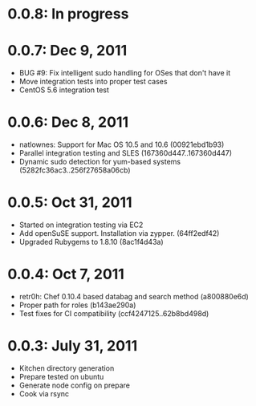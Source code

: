 # 0.0.8: In progress

# 0.0.7: Dec 9, 2011

* BUG #9: Fix intelligent sudo handling for OSes that don't have it
* Move integration tests into proper test cases
* CentOS 5.6 integration test

# 0.0.6: Dec 8, 2011

* natlownes: Support for Mac OS 10.5 and 10.6 (00921ebd1b93)
* Parallel integration testing and SLES (167360d447..167360d447)
* Dynamic sudo detection for yum-based systems (5282fc36ac3..256f27658a06cb)

# 0.0.5: Oct 31, 2011

* Started on integration testing via EC2
* Add openSuSE support. Installation via zypper. (64ff2edf42)
* Upgraded Rubygems to 1.8.10 (8ac1f4d43a)

# 0.0.4: Oct 7, 2011

* retr0h: Chef 0.10.4 based databag and search method (a800880e6d)
* Proper path for roles (b143ae290a)
* Test fixes for CI compatibility (ccf4247125..62b8bd498d)

# 0.0.3: July 31, 2011

* Kitchen directory generation
* Prepare tested on ubuntu
* Generate node config on prepare
* Cook via rsync
